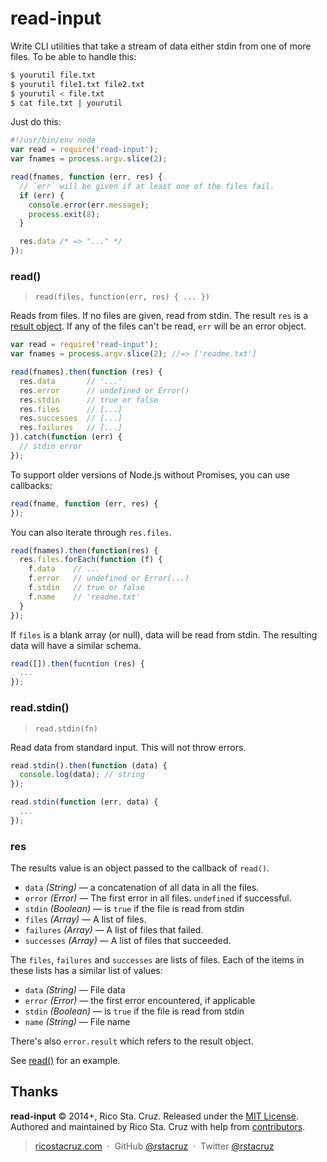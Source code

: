 # read-input

Write CLI utilities that take a stream of data either stdin from one of more 
files. To be able to handle this:

```sh
$ yourutil file.txt
$ yourutil file1.txt file2.txt
$ yourutil < file.txt
$ cat file.txt | yourutil
```

Just do this:

```js
#!/usr/bin/env node
var read = require('read-input');
var fnames = process.argv.slice(2);

read(fnames, function (err, res) {
  // `err` will be given if at least one of the files fail.
  if (err) {
    console.error(err.message);
    process.exit(8);
  }

  res.data /* => "..." */
});
```

<!-- include: index.js -->

### read()
> `read(files, function(err, res) { ... })`

Reads from files. If no files are given, read from stdin.
The result `res` is a [result object](#res). If any of the files can't be
read, `err` will be an error object.

```js
var read = require('read-input');
var fnames = process.argv.slice(2); //=> ['readme.txt']

read(fnames).then(function (res) {
  res.data       // '...'
  res.error      // undefined or Error()
  res.stdin      // true or false
  res.files      // [...]
  res.successes  // [...]
  res.failures   // [...]
}).catch(function (err) {
  // stdin error
});
```

To support older versions of Node.js without Promises, you can use callbacks:

```js
read(fname, function (err, res) {
});
```

You can also iterate through `res.files`.

```js
read(fnames).then(function(res) {
  res.files.forEach(function (f) {
    f.data    // ...
    f.error   // undefined or Error(...)
    f.stdin   // true or false
    f.name    // 'readme.txt'
  }
});
```

If `files` is a blank array (or null), data will be read from stdin. The
resulting data will have a similar schema.

```js
read([]).then(fucntion (res) {
  ...
});
```

### read.stdin()
> `read.stdin(fn)`

Read data from standard input. This will not throw errors.

```js
read.stdin().then(function (data) {
  console.log(data); // string
});

read.stdin(function (err, data) {
  ...
});
```

### res

The results value is an object passed to the callback of `read()`.

* `data` *(String)* <span class='dash'>&mdash;</span> a concatenation of all data in all the files.
* `error` *(Error)* <span class='dash'>&mdash;</span> The first error in all files. `undefined` if successful.
* `stdin` *(Boolean)* <span class='dash'>&mdash;</span> is `true` if the file is read from stdin
* `files` *(Array)* <span class='dash'>&mdash;</span> A list of files.
* `failures` *(Array)* <span class='dash'>&mdash;</span> A list of files that failed.
* `successes` *(Array)* <span class='dash'>&mdash;</span> A list of files that succeeded.

The `files`, `failures` and `successes` are lists of files. Each of the items in these lists
has a similar list of values:

* `data` *(String)* <span class='dash'>&mdash;</span> File data
* `error` *(Error)* <span class='dash'>&mdash;</span> the first error encountered, if applicable
* `stdin` *(Boolean)* <span class='dash'>&mdash;</span> is `true` if the file is read from stdin
* `name` *(String)* <span class='dash'>&mdash;</span> File name

There's also `error.result` which refers to the result object.

See [read()](read) for an example.

<!-- /include -->

## Thanks

**read-input** © 2014+, Rico Sta. Cruz. Released under the [MIT License].<br>
Authored and maintained by Rico Sta. Cruz with help from [contributors].

> [ricostacruz.com](http://ricostacruz.com) &nbsp;&middot;&nbsp;
> GitHub [@rstacruz](https://github.com/rstacruz) &nbsp;&middot;&nbsp;
> Twitter [@rstacruz](https://twitter.com/rstacruz)

[MIT License]: License.md
[MIT License]: http://mit-license.org/
[contributors]: http://github.com/rstacruz/nprogress/contributors
